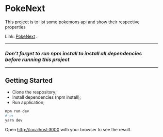 
# PokeNext

This project is to list some pokemons api and show their respective properties

Link: [PokeNext](https://pokenext-iv0wgdp8s-livia89.vercel.app) .

---
### *Don't forget to run npm install to install all dependencies before running this project*
-- -

## Getting Started
- Clone the respository;
- Install dependencies (npm install);
- Run application;

```bash
npm run dev
# or
yarn dev
```

Open [http://localhost:3000](http://localhost:3000) with your browser to see the result.
